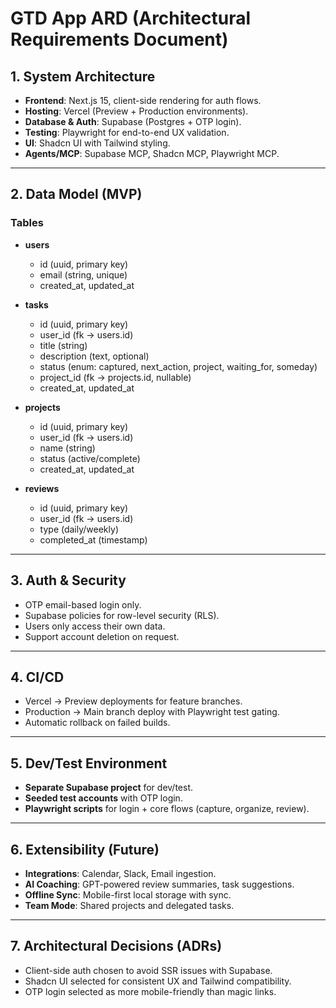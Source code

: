 # GTD App ARD (Architectural Requirements Document)

## 1. System Architecture

- **Frontend**: Next.js 15, client-side rendering for auth flows.
- **Hosting**: Vercel (Preview + Production environments).
- **Database & Auth**: Supabase (Postgres + OTP login).
- **Testing**: Playwright for end-to-end UX validation.
- **UI**: Shadcn UI with Tailwind styling.
- **Agents/MCP**: Supabase MCP, Shadcn MCP, Playwright MCP.

---

## 2. Data Model (MVP)

### Tables

- **users**
  - id (uuid, primary key)
  - email (string, unique)
  - created_at, updated_at

- **tasks**
  - id (uuid, primary key)
  - user_id (fk → users.id)
  - title (string)
  - description (text, optional)
  - status (enum: captured, next_action, project, waiting_for, someday)
  - project_id (fk → projects.id, nullable)
  - created_at, updated_at

- **projects**
  - id (uuid, primary key)
  - user_id (fk → users.id)
  - name (string)
  - status (active/complete)
  - created_at, updated_at

- **reviews**
  - id (uuid, primary key)
  - user_id (fk → users.id)
  - type (daily/weekly)
  - completed_at (timestamp)

---

## 3. Auth & Security

- OTP email-based login only.
- Supabase policies for row-level security (RLS).
- Users only access their own data.
- Support account deletion on request.

---

## 4. CI/CD

- Vercel → Preview deployments for feature branches.
- Production → Main branch deploy with Playwright test gating.
- Automatic rollback on failed builds.

---

## 5. Dev/Test Environment

- **Separate Supabase project** for dev/test.
- **Seeded test accounts** with OTP login.
- **Playwright scripts** for login + core flows (capture, organize, review).

---

## 6. Extensibility (Future)

- **Integrations**: Calendar, Slack, Email ingestion.
- **AI Coaching**: GPT-powered review summaries, task suggestions.
- **Offline Sync**: Mobile-first local storage with sync.
- **Team Mode**: Shared projects and delegated tasks.

---

## 7. Architectural Decisions (ADRs)

- Client-side auth chosen to avoid SSR issues with Supabase.
- Shadcn UI selected for consistent UX and Tailwind compatibility.
- OTP login selected as more mobile-friendly than magic links.
